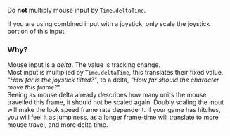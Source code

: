 
Do **not** multiply mouse input by `Time.deltaTime`.

If you are using combined input with a joystick, only scale the joystick portion of this input.

### Why?
Mouse input is a *delta*. The value is tracking change.  
Most input is multiplied by `Time.deltaTime`, this translates their fixed value, *"How far is the joystick tilted?"*, to a delta, *"How far should the character move this frame?"*.  
Seeing as mouse delta already describes how many units the mouse travelled this frame, it should not be scaled again. Doubly scaling the input will make the look speed frame rate dependent. If your game has hitches, you will feel it as jumpiness, as a longer frame-time will translate to more mouse travel, and more delta time.